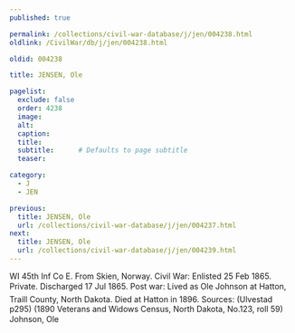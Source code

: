 ```yaml
---
published: true

permalink: /collections/civil-war-database/j/jen/004238.html
oldlink: /CivilWar/db/j/jen/004238.html

oldid: 004238

title: JENSEN, Ole

pagelist:
  exclude: false
  order: 4238
  image: 
  alt:
  caption:
  title:
  subtitle:      # Defaults to page subtitle
  teaser:

category: 
  - J 
  - JEN

previous:
  title: JENSEN, Ole
  url: /collections/civil-war-database/j/jen/004237.html  
next:
  title: JENSEN, Ole
  url: /collections/civil-war-database/j/jen/004239.html   
---
```

WI 45th Inf Co E. From Skien, Norway. Civil War: Enlisted 25 Feb 1865. Private. Discharged 17 Jul 1865. Post war: Lived as &#147;Ole Johnson&#148; at Hatton, Traill County, North Dakota. Died at Hatton in 1896. Sources: (Ulvestad p295) (1890 Veterans and Widows Census, North Dakota, No.123, roll 59) &#147;Johnson, Ole&#148;